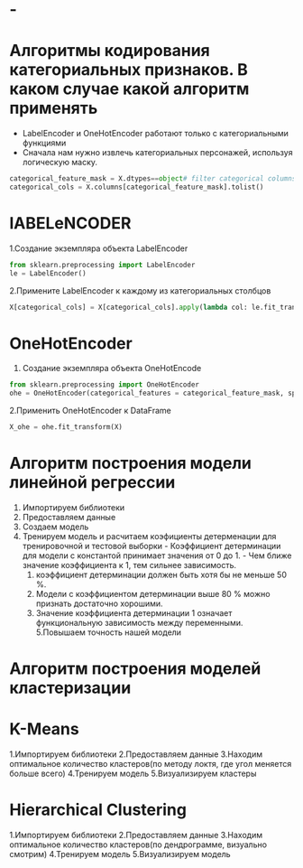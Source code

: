 # -
#  Алгоритмы кодирования категориальных признаков. В каком случае какой алгоритм применять
- LabelEncoder и OneHotEncoder работают только с категориальными функциями
- Сначала нам нужно извлечь категориальных персонажей, используя логическую маску.
```python
categorical_feature_mask = X.dtypes==object# filter categorical columns using mask and turn it into a list
categorical_cols = X.columns[categorical_feature_mask].tolist()
```
  # lABELeNCODER
  1.Создание экземпляра объекта LabelEncoder
  ```python
  from sklearn.preprocessing import LabelEncoder
  le = LabelEncoder()
  ```
  2.Примените LabelEncoder к каждому из категориальных столбцов
  ```python
  X[categorical_cols] = X[categorical_cols].apply(lambda col: le.fit_transform(col))X[categorical_cols].head(10)
  ```
  # OneHotEncoder
  1. Создание экземпляра объекта OneHotEncode
  ```python
  from sklearn.preprocessing import OneHotEncoder
  ohe = OneHotEncoder(categorical_features = categorical_feature_mask, sparse=False ) 
  ```
  2.Применить OneHotEncoder к DataFrame
  ```python
  X_ohe = ohe.fit_transform(X)
  ```
# Алгоритм построения модели линейной регрессии
  1. Импортируем библиотеки
  2. Предоставляем данные
  3. Создаем модель
  4. Тренируем модель  и расчитаем коэфициенты детерменации для тренировочной и тестовой выборки
    - Коэффициент детерминации для модели с константой принимает значения от 0 до 1.
    - Чем ближе значение коэффициента к 1, тем сильнее зависимость. 
      1. коэффициент детерминации должен быть хотя бы не меньше 50 %.
      2. Модели с коэффициентом детерминации выше 80 % можно признать достаточно хорошими.
      3. Значение коэффициента детерминации 1 означает функциональную зависимость между переменными.
  5.Повышаем точность нашей модели
# Алгоритм построения моделей кластеризации
  # K-Means
  1.Импортируем библиотеки 
  2.Предоставляем данные
  3.Находим оптимальное количество кластеров(по методу локтя, где угол меняется больше всего)
  4.Тренируем модель
  5.Визуализируем кластеры
  # Hierarchical Clustering
  1.Импортируем библиотеки 
  2.Предоставляем данные
  3.Находим оптимальное количество кластеров(по дендрограмме, визуально смотрим)
  4.Тренируем модель
  5.Визуализируем модель
  
